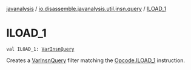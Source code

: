 [javanalysis](../index.md) / [io.disassemble.javanalysis.util.insn.query](index.md) / [ILOAD_1](./-i-l-o-a-d_1.md)

# ILOAD_1

`val ILOAD_1: `[`VarInsnQuery`](-var-insn-query/index.md)

Creates a [VarInsnQuery](-var-insn-query/index.md) filter matching the [Opcode.ILOAD_1](#) instruction.

